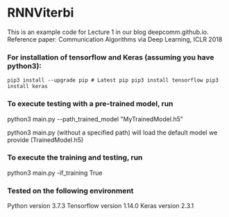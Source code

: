 # RNNViterbi

This is an example code for Lecture 1 in our blog deepcomm.github.io.  
Reference paper: Communication Algorithms via Deep Learning, ICLR 2018

### For installation of tensorflow and Keras (assuming you have python3): 

``
pip3 install --upgrade pip # Latest pip
pip3 install tensorflow
pip3 install keras
``

### To execute testing with a pre-trained model, run 

python3 main.py --path_trained_model "MyTrainedModel.h5"

python3 main.py (without a specified path) will load the default model we provide (TrainedModel.h5)

### To execute the training and testing, run 

python3 main.py -if_training True

### Tested on the following environment 
Python version 3.7.3 
Tensorflow version 1.14.0
Keras version 2.3.1

